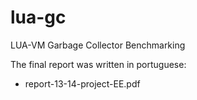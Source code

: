 lua-gc
======

LUA-VM Garbage Collector Benchmarking

The final report was written in portuguese:
- report-13-14-project-EE.pdf
